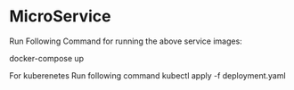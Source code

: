 # MicroService

Run Following Command for running the above service images:

docker-compose up


For kuberenetes
Run following command 
kubectl apply -f deployment.yaml

